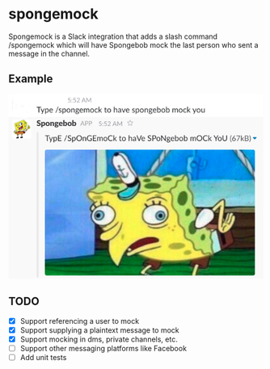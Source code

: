 # spongemock
Spongemock is a Slack integration that adds a slash command /spongemock which
will have Spongebob mock the last person who sent a message in the channel.

## Example
![alt text](img/usage.png "Spongebob makes fun of a poor user")

## TODO
- [x] Support referencing a user to mock
- [x] Support supplying a plaintext message to mock
- [x] Support mocking in dms, private channels, etc.
- [ ] Support other messaging platforms like Facebook
- [ ] Add unit tests
